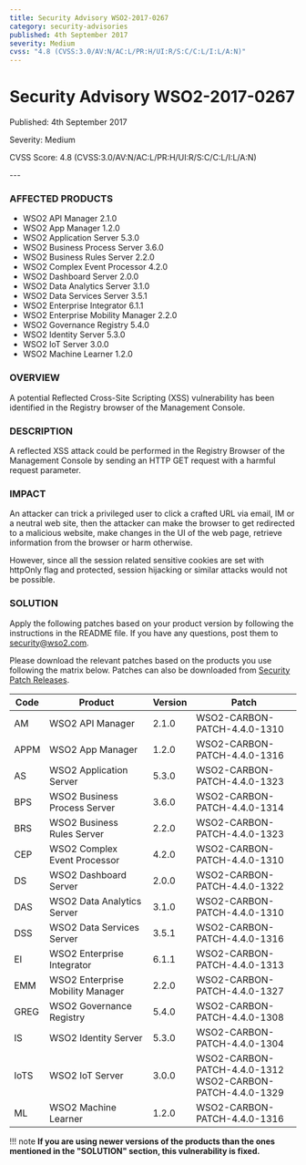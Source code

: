 ```yaml
---
title: Security Advisory WSO2-2017-0267
category: security-advisories
published: 4th September 2017
severity: Medium
cvss: "4.8 (CVSS:3.0/AV:N/AC:L/PR:H/UI:R/S:C/C:L/I:L/A:N)"
---
```


# Security Advisory WSO2-2017-0267

<p class="doc-version">Published: 4th September 2017</p>
<p class="doc-version">Severity: Medium</p>
<p class="doc-version">CVSS Score: 4.8 (CVSS:3.0/AV:N/AC:L/PR:H/UI:R/S:C/C:L/I:L/A:N)</p>
---

### AFFECTED PRODUCTS
* WSO2 API Manager 2.1.0
* WSO2 App Manager 1.2.0
* WSO2 Application Server 5.3.0
* WSO2 Business Process Server 3.6.0
* WSO2 Business Rules Server 2.2.0
* WSO2 Complex Event Processor 4.2.0
* WSO2 Dashboard Server 2.0.0
* WSO2 Data Analytics Server 3.1.0
* WSO2 Data Services Server 3.5.1
* WSO2 Enterprise Integrator 6.1.1
* WSO2 Enterprise Mobility Manager 2.2.0
* WSO2 Governance Registry 5.4.0
* WSO2 Identity Server 5.3.0
* WSO2 IoT Server 3.0.0    
* WSO2 Machine Learner 1.2.0


### OVERVIEW
A potential Reflected Cross-Site Scripting (XSS) vulnerability has been identified in the Registry browser of the Management Console.


### DESCRIPTION
A reflected XSS attack could be performed in the Registry Browser of the Management Console by sending an HTTP GET request with a harmful request parameter.


### IMPACT
An attacker can trick a privileged user to click a crafted URL via email, IM or a neutral web site, then the attacker can make the browser to get redirected to a malicious website, make changes in the UI of the web page, retrieve information from the browser or harm otherwise.

However, since all the session related sensitive cookies are set with httpOnly flag and protected, session hijacking or similar attacks would not be possible.


### SOLUTION
Apply the following patches based on your product version by following the instructions in the README file. If you have any questions, post them to <security@wso2.com>.

Please download the relevant patches based on the products you use following the matrix below. Patches can also be downloaded from [Security Patch Releases](https://wso2.com/security-patch-releases/).


| **Code** | **Product**                      | **Version** | **Patch**                                                          |
| -------- | -------------------------------- | ----------- | ------------------------------------------------------------------ |
| AM       | WSO2 API Manager                 | 2.1.0       | WSO2-CARBON-PATCH-4.4.0-1310<br>                                   |
| APPM     | WSO2 App Manager                 | 1.2.0       | WSO2-CARBON-PATCH-4.4.0-1316<br>                                   |
| AS       | WSO2 Application Server          | 5.3.0       | WSO2-CARBON-PATCH-4.4.0-1323<br>                                   |
| BPS      | WSO2 Business Process Server     | 3.6.0       | WSO2-CARBON-PATCH-4.4.0-1314<br>                                   |
| BRS      | WSO2 Business Rules Server       | 2.2.0       | WSO2-CARBON-PATCH-4.4.0-1323<br>                                   |
| CEP      | WSO2 Complex Event Processor     | 4.2.0       | WSO2-CARBON-PATCH-4.4.0-1310<br>                                   |
| DS       | WSO2 Dashboard Server            | 2.0.0       | WSO2-CARBON-PATCH-4.4.0-1322<br>                                   |
| DAS      | WSO2 Data Analytics Server       | 3.1.0       | WSO2-CARBON-PATCH-4.4.0-1310<br>                                   |
| DSS      | WSO2 Data Services Server        | 3.5.1       | WSO2-CARBON-PATCH-4.4.0-1316<br>                                   |
| EI       | WSO2 Enterprise Integrator       | 6.1.1       | WSO2-CARBON-PATCH-4.4.0-1313<br>                                   |
| EMM      | WSO2 Enterprise Mobility Manager | 2.2.0       | WSO2-CARBON-PATCH-4.4.0-1327<br>                                   |
| GREG     | WSO2 Governance Registry         | 5.4.0       | WSO2-CARBON-PATCH-4.4.0-1308<br>                                   |
| IS       | WSO2 Identity Server             | 5.3.0       | WSO2-CARBON-PATCH-4.4.0-1304<br>                                   |
| IoTS     | WSO2 IoT Server                  | 3.0.0       | WSO2-CARBON-PATCH-4.4.0-1312<br> WSO2-CARBON-PATCH-4.4.0-1329<br> |
| ML       | WSO2 Machine Learner             | 1.2.0       | WSO2-CARBON-PATCH-4.4.0-1316<br>                                   |


!!! note
    **If you are using newer versions of the products than the ones mentioned in the "SOLUTION" section, this vulnerability is fixed.**
